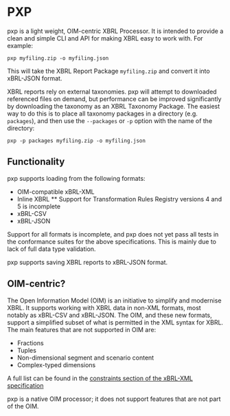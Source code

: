 # PXP

pxp is a light weight, OIM-centric XBRL Processor.  It is intended to provide a
clean and simple CLI and API for making XBRL easy to work with.  For example:

``` 
pxp myfiling.zip -o myfiling.json
```

This will take the XBRL Report Package `myfiling.zip` and convert it into
xBRL-JSON format.

XBRL reports rely on external taxonomies.  pxp will attempt to downloaded
referenced files on demand, but performance can be improved significantly by
downloading the taxonomy as an XBRL Taxonomy Package.  The easiest way to do
this is to place all taxonomy packages in a directory (e.g. `packages`), and
then use the `--packages` or `-p` option with the name of the directory:

``` 
pxp -p packages myfiling.zip -o myfiling.json
```

## Functionality

pxp supports loading from the following formats:

* OIM-compatible xBRL-XML
* Inline XBRL
** Support for Transformation Rules Registry versions 4 and 5 is incomplete
* xBRL-CSV
* xBRL-JSON

Support for all formats is incomplete, and pxp does not yet pass all tests in
the conformance suites for the above specifications.  This is mainly due to
lack of full data type validation.

pxp supports saving XBRL reports to xBRL-JSON format.

## OIM-centric?

The Open Information Model (OIM) is an initiative to simplify and modernise XBRL.
It supports working with XBRL data in non-XML formats, most notably as xBRL-CSV
and xBRL-JSON.  The OIM, and these new formats, support a simplified subset of
what is permitted in the XML syntax for XBRL.  The main features that are not
supported in OIM are:

* Fractions
* Tuples
* Non-dimensional segment and scenario content
* Complex-typed dimensions

A full list can be found in the [constraints section of the xBRL-XML specification](https://www.xbrl.org/Specification/xbrl-xml/REC-2021-10-13/xbrl-xml-REC-2021-10-13.html#sec-constraints)

pxp is a native OIM processor; it does not support features that are not part
of the OIM.

